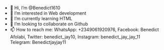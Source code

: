 - 👋 Hi, I’m @Benedict1610
- 👀 I’m interested in Web development
- 🌱 I’m currently learning HTML
- 💞️ I’m looking to collaborate on Github
- 📫 How to reach me: WhatsApp: +2349061920976, 
                      Facebook: Benedict Afolabi, 
                      Twitter: benedict_jay10,
                      Instagram: benedict_jay_jay_11
                      Telegram: Benedictjayjay11
<!---
Benedict1610/Benedict1610 is a ✨ special ✨ repository because its `README.md` (this file) appears on your GitHub profile.
You can click the Preview link to take a look at your changes.
--->
